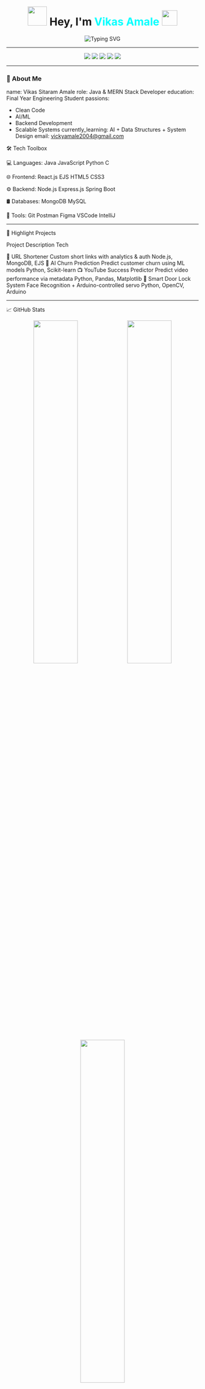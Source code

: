 <!-- VikasAmale/README.md -->

<h1 align="center">
  <img src="https://media.giphy.com/media/zOvBKUUEERdNm/giphy.gif" width="50px" />  
  Hey, I'm <span style="color:#00ffff;">Vikas Amale</span>  
  <img src="https://media.giphy.com/media/hvRJCLFzcasrR4ia7z/giphy.gif" width="40px" />
</h1>

<p align="center">
  <img src="https://readme-typing-svg.demolab.com?font=Fira+Code&duration=3000&pause=1000&color=00F7FF&center=true&vCenter=true&width=600&lines=Java+%7C+MERN+Stack+Dev+%7C+Final+Year+Engineer;Passionate+about+AI%2FML+%7C+Fast+Learner;Loves+to+Build+Cool+and+Scalable+Projects" alt="Typing SVG" />
</p>

---

<p align="center">
  <img src="https://img.shields.io/badge/Java-%23ED8B00.svg?style=for-the-badge&logo=java&logoColor=white"/>
  <img src="https://img.shields.io/badge/React-%2361DAFB.svg?style=for-the-badge&logo=react&logoColor=black"/>
  <img src="https://img.shields.io/badge/Node.js-%23339933.svg?style=for-the-badge&logo=nodedotjs&logoColor=white"/>
  <img src="https://img.shields.io/badge/MongoDB-%2347A248.svg?style=for-the-badge&logo=mongodb&logoColor=white"/>
  <img src="https://img.shields.io/badge/SpringBoot-%236DB33F.svg?style=for-the-badge&logo=springboot&logoColor=white"/>
</p>

---

### 🧠 About Me
name: Vikas Sitaram Amale
role: Java & MERN Stack Developer
education: Final Year Engineering Student
passions:
  - Clean Code
  - AI/ML
  - Backend Development
  - Scalable Systems
currently_learning: AI + Data Structures + System Design
email: vickyamale2004@gmail.com



🛠️ Tech Toolbox

💻 Languages:
Java JavaScript Python C

🌐 Frontend:
React.js EJS HTML5 CSS3 

⚙️ Backend:
Node.js Express.js Spring Boot

🛢️ Databases:
MongoDB MySQL

🧪 Tools:
Git Postman Figma VSCode IntelliJ


---

🚀 Highlight Projects

Project	Description	Tech

🔗 URL Shortener	Custom short links with analytics & auth	Node.js, MongoDB, EJS
🤖 AI Churn Prediction	Predict customer churn using ML models	Python, Scikit-learn
📺 YouTube Success Predictor	Predict video performance via metadata	Python, Pandas, Matplotlib
🔐 Smart Door Lock System	Face Recognition + Arduino-controlled servo	Python, OpenCV, Arduino



---

📈 GitHub Stats

<p align="center">
  <img src="https://github-readme-stats.vercel.app/api?username=VikasAmale&show_icons=true&theme=tokyonight&hide_border=true" width="48%"/>
  <img src="https://github-readme-streak-stats.herokuapp.com/?user=VikasAmale&theme=tokyonight&hide_border=true" width="48%"/>
</p><p align="center">
  <img src="https://github-readme-stats.vercel.app/api/top-langs/?username=VikasAmale&layout=compact&theme=tokyonight&hide_border=true" width="48%"/>
</p>
---

🔗 Let's Connect & Collaborate

<p align="center">
  <a href="https://www.linkedin.com/in/vikas-amale"><img src="https://img.shields.io/badge/LinkedIn-blue?style=for-the-badge&logo=linkedin" /></a>
  <a href="mailto:vickyamale2004@gmail.com"><img src="https://img.shields.io/badge/Gmail-red?style=for-the-badge&logo=gmail&logoColor=white" /></a>
  <a href="https://github.com/VikasAmale"><img src="https://img.shields.io/badge/GitHub-181717?style=for-the-badge&logo=github" /></a>
  <a href="https://vikasamale.github.io"><img src="https://img.shields.io/badge/Portfolio-000000?style=for-the-badge&logo=react&logoColor=white" /></a>
</p>
---

✨ Quote That Drives Me

> "Write once, run anywhere."
— That’s why I chose Java, but I write everywhere 💻🔥




---

<p align="center">
  <img src="https://capsule-render.vercel.app/api?type=waving&color=00f7ff&height=200&section=footer&text=Thanks%20for%20visiting%20✨&fontSize=30&fontAlignY=40" />
</p>
```
---
